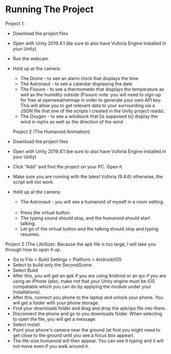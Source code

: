 # Running The Project
Project 1:
- Download the project files
- Open with Unity 2019.4.1 (be sure to also have Vuforia Engine installed in your Unity)
- Run the webcam
- Hold up at the camera:
  - The Drone - to see an alarm clock that displays the time
  - The Astronaut - to see a calandar displaying the date
  - The Fissure - to see a thermometer that displays the temperature as well as the humidity outside (Fissure note: you will need to sign-up for free at openweathermap in order to generate your own API key. This will allow you to get relevant data to your surrounding via a JSON file that one of the scripts I created in the Unity project reads).
  - The Oxygen - to see a windsock that [is supposed to] display the wind in mphs as well as the direction of the wind 
  
  Project 2 (The Humanoid Animation):
- Download the project files
- Open with Unity 2019.4.1 (be sure to also have Vuforia Engine installed in your Unity)
- Click "Add" and find the project on your PC. Open it.
- Make sure you are running with the latest Vuforia (9.4.6) otherwise, the script will not work.
- Hold up at the camera:
    - The Astronaut - you will see a humanoid of myself in a room setting. . 
    - Press the virtual button.
    - The typing sound should stop, and the humanoid should start talking.
    - Let go of the virtual button and the talking should stop and typing resumes.

Project 2 (The LifeSize): Because the apk file is too large, I will take you through how to open it up.

- Go to File > Build Settings > Platform > Android/iOS
- Select to build only the SecondScene
- Select Build
- After this, you will get an apk if you are using Android or an ipo if you are using an iPhone (also, make not that your Unity engine must be iOS compatable which you
can do by applying the module under your Installations).
- After this, connect you phone to the laptop and unlock your phone. You will get a folder with your phone storage.
- Find your downloads folder and drag and drop the apk/ipo file into there.
- Disconnect the phone and go to you downloads folder. When selecting to open the file, you will get a message.
- Select install.
- Point your phone's camera near the ground (at first you might need to get close to the ground until you see a focus box appear).
- The life-size humanoid will then appear. You can see it typing and it will not move even if you walk around it.

